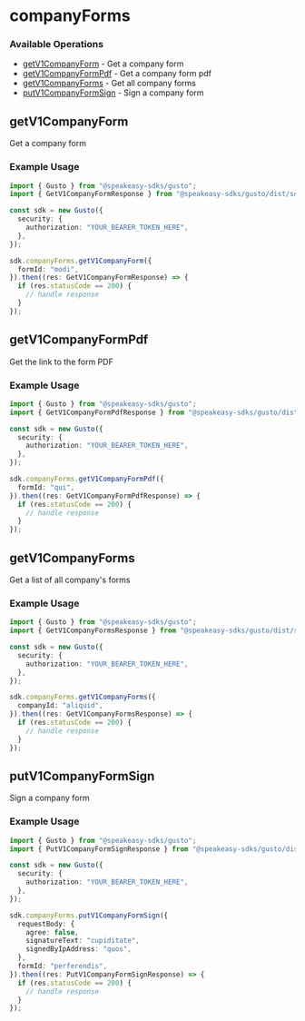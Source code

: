 # companyForms

### Available Operations

* [getV1CompanyForm](#getv1companyform) - Get a company form
* [getV1CompanyFormPdf](#getv1companyformpdf) - Get a company form pdf
* [getV1CompanyForms](#getv1companyforms) - Get all company forms
* [putV1CompanyFormSign](#putv1companyformsign) - Sign a company form

## getV1CompanyForm

Get a company form

### Example Usage

```typescript
import { Gusto } from "@speakeasy-sdks/gusto";
import { GetV1CompanyFormResponse } from "@speakeasy-sdks/gusto/dist/sdk/models/operations";

const sdk = new Gusto({
  security: {
    authorization: "YOUR_BEARER_TOKEN_HERE",
  },
});

sdk.companyForms.getV1CompanyForm({
  formId: "modi",
}).then((res: GetV1CompanyFormResponse) => {
  if (res.statusCode == 200) {
    // handle response
  }
});
```

## getV1CompanyFormPdf

Get the link to the form PDF

### Example Usage

```typescript
import { Gusto } from "@speakeasy-sdks/gusto";
import { GetV1CompanyFormPdfResponse } from "@speakeasy-sdks/gusto/dist/sdk/models/operations";

const sdk = new Gusto({
  security: {
    authorization: "YOUR_BEARER_TOKEN_HERE",
  },
});

sdk.companyForms.getV1CompanyFormPdf({
  formId: "qui",
}).then((res: GetV1CompanyFormPdfResponse) => {
  if (res.statusCode == 200) {
    // handle response
  }
});
```

## getV1CompanyForms

Get a list of all company's forms

### Example Usage

```typescript
import { Gusto } from "@speakeasy-sdks/gusto";
import { GetV1CompanyFormsResponse } from "@speakeasy-sdks/gusto/dist/sdk/models/operations";

const sdk = new Gusto({
  security: {
    authorization: "YOUR_BEARER_TOKEN_HERE",
  },
});

sdk.companyForms.getV1CompanyForms({
  companyId: "aliquid",
}).then((res: GetV1CompanyFormsResponse) => {
  if (res.statusCode == 200) {
    // handle response
  }
});
```

## putV1CompanyFormSign

Sign a company form

### Example Usage

```typescript
import { Gusto } from "@speakeasy-sdks/gusto";
import { PutV1CompanyFormSignResponse } from "@speakeasy-sdks/gusto/dist/sdk/models/operations";

const sdk = new Gusto({
  security: {
    authorization: "YOUR_BEARER_TOKEN_HERE",
  },
});

sdk.companyForms.putV1CompanyFormSign({
  requestBody: {
    agree: false,
    signatureText: "cupiditate",
    signedByIpAddress: "quos",
  },
  formId: "perferendis",
}).then((res: PutV1CompanyFormSignResponse) => {
  if (res.statusCode == 200) {
    // handle response
  }
});
```
